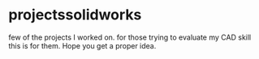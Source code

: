 # projectssolidworks
few of the projects I worked on.
for those trying to evaluate my CAD skill this is for them.
Hope you get a proper idea.
